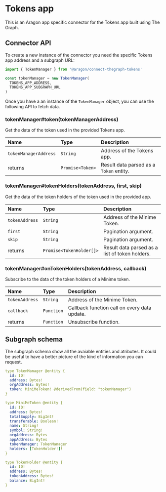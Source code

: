 # Tokens app

This is an Aragon app specific connector for the Tokens app built using The Graph.

## Connector API

To create a new instance of the connector you need the specific Tokens app address and a subgraph URL:

```javascript
import { TokenManager } from '@aragon/connect-thegraph-tokens'

const tokenManager = new TokenManager(
  TOKENS_APP_ADDRESS,
  TOKENS_APP_SUBGRAPH_URL
)
```

Once you have a an instance of the `TokenManager` object, you can use the following API to fetch data.

### tokenManager\#token\(tokenManagerAddress\)

Get the data of the token used in the provided Tokens app.

| Name | Type | Description |
| :--- | :--- | :--- |
| `tokenManagerAddress` | `String` | Address of the Tokens app. |
| returns | `Promise<Token>` | Result data parsed as a `Token` entity. |

### tokenManager\#tokenHolders\(tokenAddress, first, skip\)

Get the data of the token holders of the token used in the provided app.

| Name | Type | Description |
| :--- | :--- | :--- |
| `tokenAddress` | `String` | Address of the Minime Token. |
| `first` | `String` | Pagination argument. |
| `skip` | `String` | Pagination argument. |
| returns | `Promise<TokenHolder[]>` | Result data parsed as a list of token holders. |

### tokenManager\#onTokenHolders\(tokenAddress, callback\)

Subscribe to the data of the token holders of a Minime token.

| Name | Type | Description |
| :--- | :--- | :--- |
| `tokenAddress` | `String` | Address of the Minime Token. |
| `callback` | `Function` | Callback function call on every data update. |
| returns | `Function` | Unsubscribe function. |

## Subgraph schema

The subgraph schema show all the avaiable entities and atributes. It could be useful to have a better picture of the kind of information you can request.

```yaml
type TokenManager @entity {
  id: ID!
  address: Bytes!
  orgAddress: Bytes!
  token: MiniMeToken! @derivedFrom(field: "tokenManager")
}

type MiniMeToken @entity {
  id: ID!
  address: Bytes!
  totalSupply: BigInt!
  transferable: Boolean!
  name: String!
  symbol: String!
  orgAddress: Bytes
  appAddress: Bytes
  tokenManager: TokenManager
  holders: [TokenHolder!]!
}

type TokenHolder @entity {
  id: ID!
  address: Bytes!
  tokenAddress: Bytes!
  balance: BigInt!
}
```

